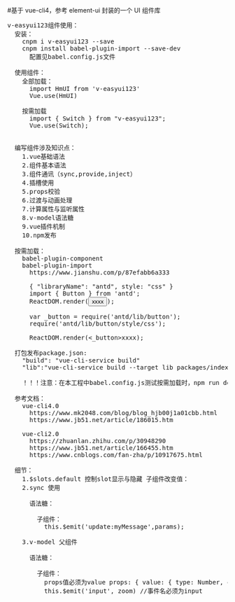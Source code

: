 #基于 vue-cli4，参考 element-ui 封装的一个 UI 组件库

<pre>
v-easyui123组件使用：
  安装：
    cnpm i v-easyui123 --save
    cnpm install babel-plugin-import --save-dev
      配置见babel.config.js文件

  使用组件：
    全部加载：
      import HmUI from 'v-easyui123'
      Vue.use(HmUI)
    
    按需加载
      import { Switch } from "v-easyui123";
      Vue.use(Switch);


  编写组件涉及知识点： 
    1.vue基础语法 
    2.组件基本语法
    3.组件通讯（sync,provide,inject） 
    4.插槽使用 
    5.props校验 
    6.过渡与动画处理
    7.计算属性与监听属性 
    8.v-model语法糖 
    9.vue插件机制 
    10.npm发布 

  按需加载：
    babel-plugin-component
    babel-plugin-import
      https://www.jianshu.com/p/87efabb6a333
      
      { "libraryName": "antd", style: "css" }
      import { Button } from 'antd';
      ReactDOM.render(<Button>xxxx</Button>);

      var _button = require('antd/lib/button');
      require('antd/lib/button/style/css');
      <!-- require('antd/lib/button/style'); style: true -->
      ReactDOM.render(<_button>xxxx</_button>);
    
  打包发布package.json:
    "build": "vue-cli-service build"
    "lib":"vue-cli-service build --target lib packages/index.js"

    ！！！注意：在本工程中babel.config.js测试按需加载时，npm run dev编译时chainWebpack选项与configureWebpack选项注意去掉

  参考文档：
    vue-cli4.0
      https://www.mk2048.com/blog/blog_hjb00j1a01cbb.html
      https://www.jb51.net/article/186015.htm
      
    vue-cli2.0
      https://zhuanlan.zhihu.com/p/30948290
      https://www.jb51.net/article/166455.htm
      https://www.cnblogs.com/fan-zha/p/10917675.html

  细节：
    1.$slots.default 控制slot显示与隐藏 子组件改变值： 
    2.sync 使用 
      <comp :myMessage.sync="bar"></comp>
      语法糖：
        <comp :myMessage="bar" @update:myMessage="func"></comp>
        子组件：
          this.$emit('update:myMessage',params);
          
    3.v-model 父组件
      <zoom v-model="zoom"></zoom>
      语法糖：
        <zoom :value="zoom" @input="zoom = $event.target.value"></zoom>
        子组件： 
          props值必须为value props: { value: { type: Number, default: 100 }
          this.$emit('input', zoom) //事件名必须为input 
</pre>